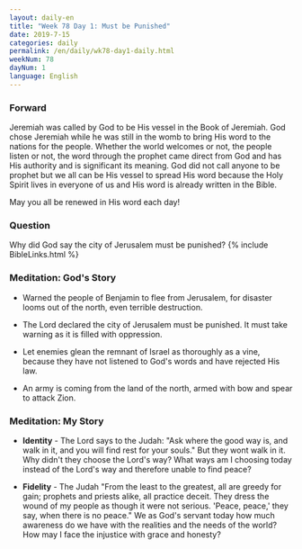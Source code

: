 ```yaml
---
layout: daily-en
title: "Week 78 Day 1: Must be Punished"
date: 2019-7-15 
categories: daily
permalink: /en/daily/wk78-day1-daily.html
weekNum: 78
dayNum: 1
language: English
---
```


### Forward     
Jeremiah was called by God to be His vessel in the Book of Jeremiah. God chose Jeremiah while he was still in the womb to bring His word to the nations for the people. Whether the world welcomes or not, the people listen or not, the word through the prophet came direct from God and has His authority and is significant its meaning. God did not call anyone to be prophet but we all can be His vessel to spread His word because the Holy Spirit lives in everyone of us and His word is already written in the Bible.

May you all be renewed in His word each day!

### Question     
Why did God say the city of Jerusalem must be punished?
{% include BibleLinks.html %} 

### Meditation: God's Story   
+ Warned the people of Benjamin to flee from Jerusalem, for disaster looms out of the north, even terrible destruction. 

+ The Lord declared the city of Jerusalem must be punished. It must take warning as it is filled with oppression. 

+ Let enemies glean the remnant of Israel as thoroughly as a vine, because they have not listened to God's words and have rejected His law. 

+ An army is coming from the land of the north, armed with bow and spear to attack Zion. 

### Meditation: My Story   
+ **Identity** - The Lord says to the Judah: "Ask where the good way is, and walk in it, and you will find rest for your souls." But they wont walk in it. Why didn't they choose the Lord's way? What ways am I choosing today instead of the Lord's way and therefore unable to find peace? 

+ **Fidelity** - The Judah "From the least to the greatest, all are greedy for gain; prophets and priests alike, all practice deceit. They dress the wound of my people as though it were not serious. 'Peace, peace,' they say, when there is no peace." We as God's servant today how much awareness do we have with the realities and the needs of the world? How may I face the injustice with grace and honesty?
